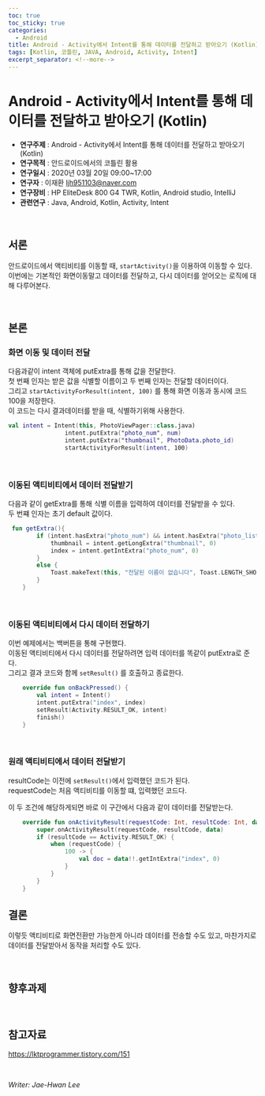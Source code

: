```yaml
---
toc: true
toc_sticky: true
categories:
  - Android
title: Android - Activity에서 Intent를 통해 데이터를 전달하고 받아오기 (Kotlin)
tags: [Kotlin, 코틀린, JAVA, Android, Activity, Intent]
excerpt_separator: <!--more-->
---
```


# Android - Activity에서 Intent를 통해 데이터를 전달하고 받아오기 (Kotlin)
<!--more-->
* **연구주제** : Android - Activity에서 Intent를 통해 데이터를 전달하고 받아오기 (Kotlin)
* **연구목적** : 안드로이드에서의 코틀린 활용
* **연구일시** : 2020년 03월 20일 09:00~17:00
* **연구자** : 이재환 <ljh951103@naver.com>
* **연구장비** : HP EliteDesk 800 G4 TWR, Kotlin, Android studio, IntelliJ
* **관련연구** : Java, Android, Kotlin, Activity, Intent

<br>

## 서론

안드로이드에서 액티비티를 이동할 때, `startActivity()`을 이용하여 이동할 수 있다.  
이번에는 기본적인 화면이동말고 데이터를 전달하고, 다시 데이터를 얻어오는 로직에 대해 다루어본다.

<br>

## 본론

### **화면 이동 및 데이터 전달**

다음과같이 intent 객체에 putExtra를 통해 값을 전달한다.  
첫 번째 인자는 받은 값을 식별할 이름이고 두 번째 인자는 전달할 데이터이다.  
그리고 `startActivityForResult(intent, 100)` 를 통해 화면 이동과 동시에 코드 100을 저장한다.  
이 코드는 다시 결과데이터를 받을 때, 식별하기위해 사용한다.
````Kotlin
val intent = Intent(this, PhotoViewPager::class.java)
                intent.putExtra("photo_num", num)
                intent.putExtra("thumbnail", PhotoData.photo_id)
                startActivityForResult(intent, 100)
````

<br>

### **이동된 액티비티에서 데이터 전달받기**

다음과 같이 getExtra를 통해 식별 이름을 입력하여 데이터를 전달받을 수 있다.  
두 번쨰 인자는 초기 default 값이다.

````Kotlin
 fun getExtra(){
        if (intent.hasExtra("photo_num") && intent.hasExtra("photo_list")) {
            thumbnail = intent.getLongExtra("thumbnail", 0)
            index = intent.getIntExtra("photo_num", 0)
        }
        else {
            Toast.makeText(this, "전달된 이름이 없습니다", Toast.LENGTH_SHORT).show()
        }
    }
````

<br>

### **이동된 액티비티에서 다시 데이터 전달하기**

이번 예제에서는 백버튼을 통해 구현했다.  
이동된 액티비티에서 다시 데이터를 전달하려면 입력 데이터를 똑같이 putExtra로 준다.  
그리고 결과 코드와 함께 `setResult()` 를 호출하고 종료한다.
````Kotlin
    override fun onBackPressed() {
        val intent = Intent()
        intent.putExtra("index", index)
        setResult(Activity.RESULT_OK, intent)
        finish()
    }
````

<br>

### **원래 액티비티에서 데이터 전달받기**

resultCode는 이전에 `setResult()`에서 입력했던 코드가 된다.  
requestCode는 처음 액티비티를 이동할 떄, 입력했던 코드다.

이 두 조건에 해당하게되면 바로 이 구간에서 다음과 같이 데이터를 전달받는다.

````Kotlin
    override fun onActivityResult(requestCode: Int, resultCode: Int, data: Intent?) {
        super.onActivityResult(requestCode, resultCode, data)
        if (resultCode == Activity.RESULT_OK) {
            when (requestCode) {
                100 -> {
                    val doc = data!!.getIntExtra("index", 0)
                }
            }
        }
    }
````

## 결론

이렇듯 액티비티로 화면전환만 가능한게 아니라 데이터를 전송할 수도 있고, 마찬가지로 데이터를 전달받아서 동작을 처리할 수도 있다.

<br>

## 향후과제

<br>

## 참고자료

<https://lktprogrammer.tistory.com/151>

<br>

*Writer: Jae-Hwan Lee*
